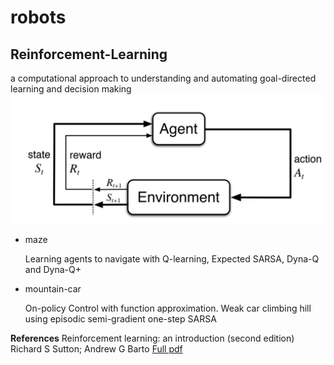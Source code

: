 # robots

## Reinforcement-Learning
a computational approach to understanding and automating goal-directed learning and decision making
![error](https://github.com/holmen1/robots/blob/master/RL.JPG)



* maze

    Learning agents to navigate with Q-learning, Expected SARSA, Dyna-Q and Dyna-Q+

* mountain-car

    On-policy Control with function approximation.
    Weak car climbing hill using episodic semi-gradient one-step SARSA



**References**
Reinforcement learning: an introduction (second edition)
Richard S Sutton; Andrew G Barto
[Full pdf](http://incompleteideas.net/book/RLbook2020.pdf)
